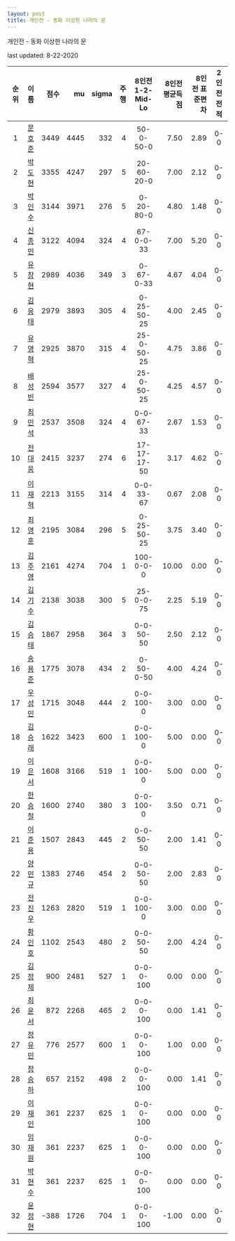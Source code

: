 ```yaml
---
layout: post
title: 개인전 - 동화 이상한 나라의 문
---
```



개인전 - 동화 이상한 나라의 문


last updated: 8-22-2020

| 순위 | 이름 | 점수 | mu | sigma | 주행 | 8인전 1-2-Mid-Lo | 8인전 평균득점 | 8인전 표준편차 | 2인전 전적 |
|:---:|:---:|---:|---:|---:|---:|:---:|---:|---:|:---:|
| 1 | [문호준](../munhojun) | 3449 | 4445 | 332 | 4 | 50-0-50-0 | 7.50 | 2.89 | 0-0 |
| 2 | [박도현](../bakdohyeon) | 3355 | 4247 | 297 | 5 | 20-60-20-0 | 7.00 | 2.12 | 0-0 |
| 3 | [박인수](../bakinsu) | 3144 | 3971 | 276 | 5 | 0-20-80-0 | 4.80 | 1.48 | 0-0 |
| 4 | [신종민](../shinjongmin) | 3122 | 4094 | 324 | 4 | 67-0-0-33 | 7.00 | 5.20 | 0-0 |
| 5 | [유창현](../yuchanghyeon) | 2989 | 4036 | 349 | 3 | 0-67-0-33 | 4.67 | 4.04 | 0-0 |
| 6 | [김응태](../gimeungtae) | 2979 | 3893 | 305 | 4 | 0-25-50-25 | 4.00 | 2.45 | 0-0 |
| 7 | [유영혁](../yuyeonghyeok) | 2925 | 3870 | 315 | 4 | 25-0-50-25 | 4.75 | 3.86 | 0-0 |
| 8 | [배성빈](../baeseongbin) | 2594 | 3577 | 327 | 4 | 25-0-50-25 | 4.25 | 4.57 | 0-0 |
| 9 | [최민석](../choiminseok) | 2537 | 3508 | 324 | 4 | 0-0-67-33 | 2.67 | 1.53 | 0-0 |
| 10 | [전대웅](../jeondaewoong) | 2415 | 3237 | 274 | 6 | 17-17-17-50 | 3.17 | 4.62 | 0-0 |
| 11 | [이재혁](../ijaehyeok) | 2213 | 3155 | 314 | 4 | 0-0-33-67 | 0.67 | 2.08 | 0-0 |
| 12 | [최영훈](../choiyeonghun) | 2195 | 3084 | 296 | 5 | 0-25-50-25 | 3.75 | 3.40 | 0-0 |
| 13 | [김주영](../gimjuyeong) | 2161 | 4274 | 704 | 1 | 100-0-0-0 | 10.00 | 0.00 | 0-0 |
| 14 | [김기수](../gimgisu) | 2138 | 3038 | 300 | 5 | 25-0-0-75 | 2.25 | 5.19 | 0-0 |
| 15 | [김승태](../gimseungtae) | 1867 | 2958 | 364 | 3 | 0-0-50-50 | 2.50 | 2.12 | 0-0 |
| 16 | [송용준](../songyongjun) | 1775 | 3078 | 434 | 2 | 0-50-0-50 | 4.00 | 4.24 | 0-0 |
| 17 | [우성민](../useongmin) | 1715 | 3048 | 444 | 2 | 0-0-100-0 | 3.00 | 0.00 | 0-0 |
| 18 | [김승래](../gimseungrae) | 1622 | 3423 | 600 | 1 | 0-0-100-0 | 5.00 | 0.00 | 0-0 |
| 19 | [이은서](../ieunseo) | 1608 | 3166 | 519 | 1 | 0-0-100-0 | 5.00 | 0.00 | 0-0 |
| 20 | [한승철](../hanseungcheol) | 1600 | 2740 | 380 | 3 | 0-0-100-0 | 3.50 | 0.71 | 0-0 |
| 21 | [이준용](../ijunyong) | 1507 | 2843 | 445 | 2 | 0-0-50-50 | 2.00 | 1.41 | 0-0 |
| 22 | [양민규](../yangmingyu) | 1383 | 2746 | 454 | 2 | 0-0-50-50 | 2.00 | 2.83 | 0-0 |
| 23 | [전진우](../jeonjinwoo) | 1263 | 2820 | 519 | 1 | 0-0-100-0 | 3.00 | 0.00 | 0-0 |
| 24 | [황인호](../hwanginho) | 1102 | 2543 | 480 | 2 | 0-0-50-50 | 2.00 | 4.24 | 0-0 |
| 25 | [김정제](../gimjeongje) | 900 | 2481 | 527 | 1 | 0-0-0-100 | 0.00 | 0.00 | 0-0 |
| 26 | [최윤서](../choiyunseo) | 872 | 2268 | 465 | 2 | 0-0-0-100 | 0.00 | 1.41 | 0-0 |
| 27 | [정유민](../jeongyumin) | 776 | 2577 | 600 | 1 | 0-0-0-100 | 1.00 | 0.00 | 0-0 |
| 28 | [정승하](../jeongseungha) | 657 | 2152 | 498 | 2 | 0-0-0-100 | 0.00 | 1.41 | 0-0 |
| 29 | [이재인](../ijaein) | 361 | 2237 | 625 | 1 | 0-0-0-100 | 0.00 | 0.00 | 0-0 |
| 30 | [임재원](../imjaewon) | 361 | 2237 | 625 | 1 | 0-0-0-100 | 0.00 | 0.00 | 0-0 |
| 31 | [박현수](../bakhyeonsu) | 361 | 2237 | 625 | 1 | 0-0-0-100 | 0.00 | 0.00 | 0-0 |
| 32 | [윤정현](../yunjeonghyeon) | -388 | 1726 | 704 | 1 | 0-0-0-100 | -1.00 | 0.00 | 0-0 |
